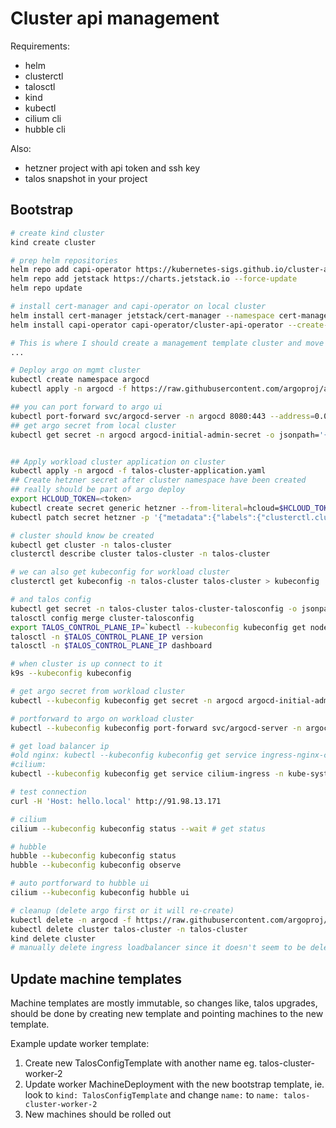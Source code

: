 # Cluster api management

Requirements:
 - helm
 - clusterctl
 - talosctl
 - kind
 - kubectl
 - cilium cli
 - hubble cli
 
Also:
 - hetzner project with api token and ssh key
 - talos snapshot in your project


## Bootstrap

```bash
# create kind cluster
kind create cluster

# prep helm repositories
helm repo add capi-operator https://kubernetes-sigs.github.io/cluster-api-operator
helm repo add jetstack https://charts.jetstack.io --force-update
helm repo update

# install cert-manager and capi-operator on local cluster
helm install cert-manager jetstack/cert-manager --namespace cert-manager --create-namespace --set installCRDs=true
helm install capi-operator capi-operator/cluster-api-operator --create-namespace -n capi-operator-system -f capi-values.yaml --wait --timeout 90s

# This is where I should create a management template cluster and move mgmt cluster to that
...

# Deploy argo on mgmt cluster
kubectl create namespace argocd
kubectl apply -n argocd -f https://raw.githubusercontent.com/argoproj/argo-cd/stable/manifests/install.yaml

## you can port forward to argo ui
kubectl port-forward svc/argocd-server -n argocd 8080:443 --address=0.0.0.0
## get argo secret from local cluster
kubectl get secret -n argocd argocd-initial-admin-secret -o jsonpath='{.data.password}' | base64 -d


## Apply workload cluster application on cluster
kubectl apply -n argocd -f talos-cluster-application.yaml
## Create hetzner secret after cluster namespace have been created
## really should be part of argo deploy
export HCLOUD_TOKEN=<token>
kubectl create secret generic hetzner --from-literal=hcloud=$HCLOUD_TOKEN -n talos-cluster
kubectl patch secret hetzner -p '{"metadata":{"labels":{"clusterctl.cluster.x-k8s.io/move":""}}}' -n talos-cluster

# cluster should know be created
kubectl get cluster -n talos-cluster
clusterctl describe cluster talos-cluster -n talos-cluster

# we can also get kubeconfig for workload cluster
clusterctl get kubeconfig -n talos-cluster talos-cluster > kubeconfig

# and talos config
kubectl get secret -n talos-cluster talos-cluster-talosconfig -o jsonpath='{.data.talosconfig}' | base64 -d > cluster-talosconfig
talosctl config merge cluster-talosconfig
export TALOS_CONTROL_PLANE_IP=`kubectl --kubeconfig kubeconfig get nodes -o wide | grep control-plane | awk -F' ' '{print $6}'`
talosctl -n $TALOS_CONTROL_PLANE_IP version
talosctl -n $TALOS_CONTROL_PLANE_IP dashboard

# when cluster is up connect to it
k9s --kubeconfig kubeconfig

# get argo secret from workload cluster
kubectl --kubeconfig kubeconfig get secret -n argocd argocd-initial-admin-secret -o jsonpath='{.data.password}' | base64 -d

# portforward to argo on workload cluster
kubectl --kubeconfig kubeconfig port-forward svc/argocd-server -n argocd 8081:443 --address=0.0.0.0

# get load balancer ip
#old nginx: kubectl --kubeconfig kubeconfig get service ingress-nginx-controller -n ingress-nginx -o jsonpath='{.status.loadBalancer.ingress[0].ip}'
#cilium: 
kubectl --kubeconfig kubeconfig get service cilium-ingress -n kube-system -o jsonpath='{.status.loadBalancer.ingress[0].ip}'

# test connection
curl -H 'Host: hello.local' http://91.98.13.171

# cilium
cilium --kubeconfig kubeconfig status --wait # get status

# hubble
hubble --kubeconfig kubeconfig status
hubble --kubeconfig kubeconfig observe

# auto portforward to hubble ui
cilium --kubeconfig kubeconfig hubble ui

# cleanup (delete argo first or it will re-create)
kubectl delete -n argocd -f https://raw.githubusercontent.com/argoproj/argo-cd/stable/manifests/install.yaml
kubectl delete cluster talos-cluster -n talos-cluster
kind delete cluster
# manually delete ingress loadbalancer since it doesn't seem to be deleted
``` 

## Update machine templates

Machine templates are mostly immutable, so changes like, talos upgrades, should be done by creating new template and pointing machines to the new template.

Example update worker template:

1. Create new TalosConfigTemplate with another name eg. talos-cluster-worker-2
2. Update worker MachineDeployment with the new bootstrap template, ie. look to `kind: TalosConfigTemplate` and change `name:` to `name: talos-cluster-worker-2`
3. New machines should be rolled out
